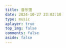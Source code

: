 ```yaml
---
title: 音乐馆
date: 2024-10-27 23:02:18
type: music
aplayer: true
top_img: false
comments: false
aside: false
---
```

